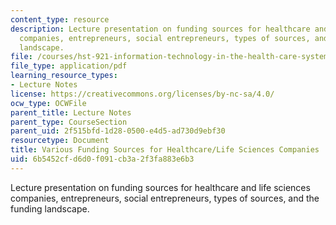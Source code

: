 ```yaml
---
content_type: resource
description: Lecture presentation on funding sources for healthcare and life sciences
  companies, entrepreneurs, social entrepreneurs, types of sources, and the funding
  landscape.
file: /courses/hst-921-information-technology-in-the-health-care-system-of-the-future-spring-2009/6b5452cfd6d0f091cb3a2f3fa883e6b3_MITHST_921S09_lec10_panel.pdf
file_type: application/pdf
learning_resource_types:
- Lecture Notes
license: https://creativecommons.org/licenses/by-nc-sa/4.0/
ocw_type: OCWFile
parent_title: Lecture Notes
parent_type: CourseSection
parent_uid: 2f515bfd-1d28-0500-e4d5-ad730d9ebf30
resourcetype: Document
title: Various Funding Sources for Healthcare/Life Sciences Companies
uid: 6b5452cf-d6d0-f091-cb3a-2f3fa883e6b3
---
```

Lecture presentation on funding sources for healthcare and life sciences companies, entrepreneurs, social entrepreneurs, types of sources, and the funding landscape.